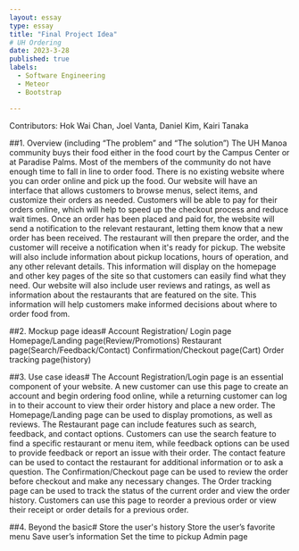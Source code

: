 ```yaml
---
layout: essay
type: essay
title: "Final Project Idea"
# UH Ordering 
date: 2023-3-28
published: true
labels:
  - Software Engineering
  - Meteor
  - Bootstrap

---
```


Contributors: Hok Wai Chan, Joel Vanta, Daniel Kim, Kairi Tanaka

##1. Overview (including “The problem” and “The solution”)
The UH Manoa community buys their food either in the food court by the Campus Center or at Paradise Palms. Most of the members of the community do not have enough time to fall in line to order food. There is no existing website where you can order online and pick up the food. Our website will have an interface that allows customers to browse menus, select items, and customize their orders as needed. Customers will be able to pay for their orders online, which will help to speed up the checkout process and reduce wait times. Once an order has been placed and paid for, the website will send a notification to the relevant restaurant, letting them know that a new order has been received. The restaurant will then prepare the order, and the customer will receive a notification when it's ready for pickup. The website will also include information about pickup locations, hours of operation, and any other relevant details. This information will display on the homepage and other key pages of the site so that customers can easily find what they need. Our website will also include user reviews and ratings, as well as information about the restaurants that are featured on the site. This information will help customers make informed decisions about where to order food from.

##2. Mockup page ideas#
Account Registration/ Login page
Homepage/Landing page(Review/Promotions) 
Restaurant page(Search/Feedback/Contact)
Confirmation/Checkout page(Cart)
Order tracking page(history)

##3. Use case ideas#
The Account Registration/Login page is an essential component of your website. A new customer can use this page to create an account and begin ordering food online, while a returning customer can log in to their account to view their order history and place a new order. The Homepage/Landing page can be used to display promotions, as well as reviews. The Restaurant page can include features such as search, feedback, and contact options. Customers can use the search feature to find a specific restaurant or menu item, while feedback options can be used to provide feedback or report an issue with their order. The contact feature can be used to contact the restaurant for additional information or to ask a question. The Confirmation/Checkout page can be used to review the order before checkout and make any necessary changes. The Order tracking page can be used to track the status of the current order and view the order history. Customers can use this page to reorder a previous order or view their receipt or order details for a previous order.

##4. Beyond the basic#
Store the user's history
Store the user’s favorite menu
Save user’s information
Set the time to pickup
Admin page
